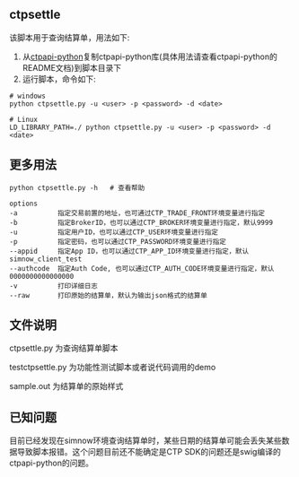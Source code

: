 ## ctpsettle
该脚本用于查询结算单，用法如下:
1. 从[ctpapi-python](https://github.com/krenx1983/openctp/tree/master/ctpapi-python)复制ctpapi-python库(具体用法请查看ctpapi-python的README文档)到脚本目录下
2. 运行脚本，命令如下:
```
# windows
python ctpsettle.py -u <user> -p <password> -d <date>

# Linux
LD_LIBRARY_PATH=./ python ctpsettle.py -u <user> -p <password> -d <date>
```

## 更多用法
```
python ctpsettle.py -h   # 查看帮助

options
-a          指定交易前置的地址，也可通过CTP_TRADE_FRONT环境变量进行指定
-b          指定BrokerID，也可以通过CTP_BROKER环境变量进行指定，默认9999
-u          指定用户ID，也可以通过CTP_USER环境变量进行指定
-p          指定密码，也可以通过CTP_PASSWORD环境变量进行指定
--appid     指定App ID，也可以通过CTP_APP_ID环境变量进行指定，默认simnow_client_test
--authcode  指定Auth Code, 也可以通过CTP_AUTH_CODE环境变量进行指定，默认0000000000000000
-v          打印详细日志
--raw       打印原始的结算单，默认为输出json格式的结算单
```

## 文件说明
ctpsettle.py 为查询结算单脚本

testctpsettle.py 为功能性测试脚本或者说代码调用的demo

sample.out 为结算单的原始样式

## 已知问题
目前已经发现在simnow环境查询结算单时，某些日期的结算单可能会丢失某些数据导致脚本报错。这个问题目前还不能确定是CTP SDK的问题还是swig编译的ctpapi-python的问题。
